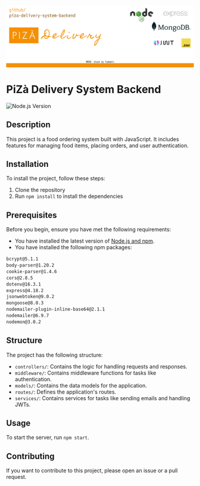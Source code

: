 <p align="center">
  <a href="#"> <img  width="" src="./header.png" alt="PiZà" /> </a>
</p>

# PiZà Delivery System Backend
![Node.js Version](https://img.shields.io/node/v/package)

## Description

This project is a food ordering system built with JavaScript. It includes features for managing food items, placing orders, and user authentication.

## Installation

To install the project, follow these steps:

1. Clone the repository
2. Run `npm install` to install the dependencies

## Prerequisites

Before you begin, ensure you have met the following requirements:

* You have installed the latest version of [Node.js and npm](https://nodejs.org/en/download/).
* You have installed the following npm packages:

```bash
bcrypt@5.1.1
body-parser@1.20.2
cookie-parser@1.4.6
cors@2.8.5
dotenv@16.3.1
express@4.18.2
jsonwebtoken@9.0.2
mongoose@8.0.3
nodemailer-plugin-inline-base64@2.1.1
nodemailer@6.9.7
nodemon@3.0.2
```

## Structure

The project has the following structure:

- `controllers/`: Contains the logic for handling requests and responses.
- `middleware/`: Contains middleware functions for tasks like authentication.
- `models/`: Contains the data models for the application.
- `routes/`: Defines the application's routes.
- `services/`: Contains services for tasks like sending emails and handling JWTs.

## Usage

To start the server, run `npm start`.

## Contributing

If you want to contribute to this project, please open an issue or a pull request.
